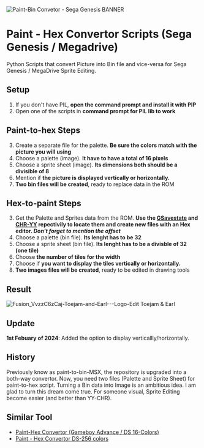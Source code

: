 ![Paint-Bin Convetor - Sega Genesis BANNER](https://github.com/zigaudrey/paint-hex-convertor-MSX/assets/129554573/44e32b22-2809-4761-8027-f73d21a9ebd8)

# Paint - Hex Convertor Scripts (Sega Genesis / Megadrive)
Python Scripts that convert Picture into Bin file and vice-versa for Sega Genesis / MegaDrive Sprite Editing.

## Setup
1. If you don't have PIL, **open the command prompt and install it with PIP**
2. Open one of the scripts in **command prompt for PIL lib to work**

## Paint-to-hex Steps
3. Create a separate file for the palette. **Be sure the colors match with the picture you will using**
3. Choose a palette (image). **It have to have a total of 16 pixels**
3. Choose a sprite sheet (image). **Its dimensions both should be a divisible of 8**
3. Mention if **the picture is displayed vertically or horizontally.**
3. **Two bin files will be created**, ready to replace data in the ROM

## Hex-to-paint Steps
3. Get the Palette and Sprites data from the ROM. **Use the [GSavestate](https://www.romhacking.net/utilities/344/) and [CHR-YY](https://www.romhacking.net/utilities/119/) repectivily to locate them and create new files with an Hex editor. _Don't forget to mention the offset_**
3. Choose a palette (bin file). **Its lenght has to be 32**
3. Choose a sprite sheet (bin file). **Its lenght has to be a divisble of 32 (one tile)**
3. Choose **the number of tiles for the width**
3. Choose if **you want to display the tiles vertically or horizontally.**
3. **Two images files will be created**, ready to be edited in drawing tools

## Result
![Fusion_VvzzC6zCaj-Toejam-and-Earl---Logo-Edit](https://github.com/zigaudrey/paint-hex-convertor-MSX/assets/129554573/c34f6f9e-147c-44a5-9d26-45d70f90f204) Toejam & Earl

## Update
**1st Febuary of 2024**: Added the option to display verticallly/horizontally.

## History
Previously know as paint-to-bin-MSX, the repository is upgraded into a both-way convertor. Now, you need two files (Palette and Sprite Sheet) for paint-to-hex script.
Turning a Bin data into Image is an ambitious idea. I am glad to turn this dream come true. For someone visual, Sprite Editing become easier (and better than YY-CHR).

## Similar Tool
+ [Paint-Hex Convertor (Gameboy Advance / DS 16-Colors)](https://github.com/zigaudrey/paint-hex-convertor-GBA-DS)
+ [Paint - Hex Convertor DS-256 colors](https://github.com/zigaudrey/paint-hex-convertor-DS-256/tree/main)
